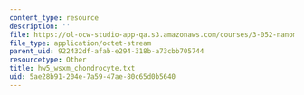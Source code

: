 ```yaml
---
content_type: resource
description: ''
file: https://ol-ocw-studio-app-qa.s3.amazonaws.com/courses/3-052-nanomechanics-of-materials-and-biomaterials-spring-2007/5ae28b91204e7a5947ae80c65d0b5640_hw5_wsxm_chondrocyte.txt
file_type: application/octet-stream
parent_uid: 922432df-afab-e294-318b-a73cbb705744
resourcetype: Other
title: hw5_wsxm_chondrocyte.txt
uid: 5ae28b91-204e-7a59-47ae-80c65d0b5640
---
```

